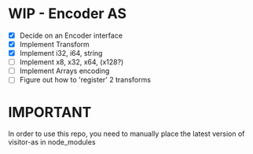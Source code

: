 # WIP - Encoder AS

- [x] Decide on an Encoder interface
- [x] Implement Transform
- [x] Implement i32, i64, string
- [ ] Implement x8, x32, x64, (x128?)
- [ ] Implement Arrays encoding
- [ ] Figure out how to 'register' 2 transforms

# IMPORTANT
In order to use this repo, you need to manually place the latest version of visitor-as in node_modules
